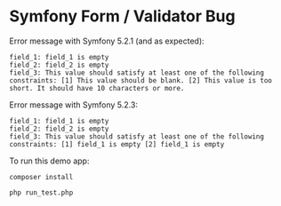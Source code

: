# Symfony Form / Validator Bug

Error message with Symfony 5.2.1 (and as expected):

```
field_1: field_1 is empty
field_2: field_2 is empty
field_3: This value should satisfy at least one of the following constraints: [1] This value should be blank. [2] This value is too short. It should have 10 characters or more.
```

Error message with Symfony 5.2.3:

```
field_1: field_1 is empty
field_2: field_2 is empty
field_3: This value should satisfy at least one of the following constraints: [1] field_1 is empty [2] field_1 is empty
```

To run this demo app:

```
composer install

php run_test.php
```
